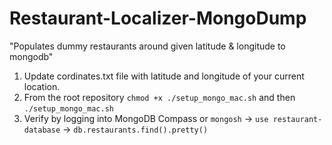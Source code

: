 # Restaurant-Localizer-MongoDump

"Populates dummy restaurants around given latitude & longitude to mongodb"

1. Update cordinates.txt file with latitude and longitude of your current location.
2. From the root repository `chmod +x ./setup_mongo_mac.sh` and then `./setup_mongo_mac.sh`
3. Verify by logging into MongoDB Compass or `mongosh` -> `use restaurant-database` -> `db.restaurants.find().pretty()`
